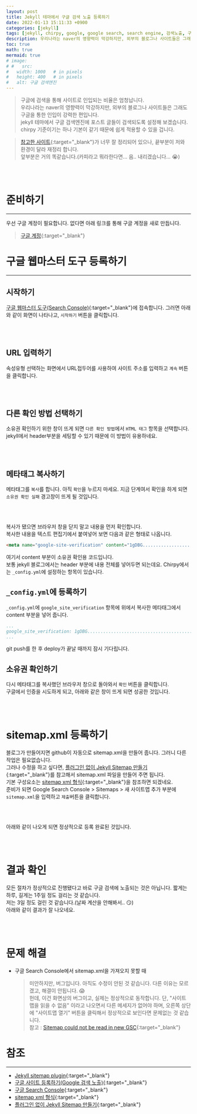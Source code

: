 ```yaml
---
layout: post
title: Jekyll 테마에서 구글 검색 노출 등록하기
date: 2022-01-13 15:11:33 +0900
categories: [jekyll]
tags: [jekyll, chirpy, google, google search, search engine, 검색노출, 구글검색, sitemap.xml, sitemap, 사이트맵]
description: 우리나라는 naver의 영향력이 막강하지만, 외부의 블로그나 사이트들은 그래도 구글을 통한 인입이 강력한 편입니다. jekyll 테마에서 구글 검색엔진에 포스트 글들이 검색되도록 설정해 보겠습니다.
toc: true
math: true
mermaid: true
# image:
# #   src: 
#   width: 1000   # in pixels
#   height: 400   # in pixels
#   alt: 구글 검색엔진
---
```



> 구글에 검색을 통해 사이트로 인입되는 비율은 엄청납니다. \
> 우리나라는 naver의 영향력이 막강하지만, 외부의 블로그나 사이트들은 그래도 구글을 통한 인입이 강력한 편입니다. \
> jekyll 테마에서 구글 검색엔진에 포스트 글들이 검색되도록 설정해 보겠습니다.\
> chirpy 기준이기는 하나 기본이 같기 때문에 쉽게 적용할 수 있을 겁니다.

> [참고한 사이트](https://imweb.me/faq?mode=view&category=29&category2=35&idx=15573){:target="_blank"}가 너무 잘 정리되어 있으나, 끝부분이 저와 환경이 달라 재정리 합니다.\
> 앞부분은 거의 똑같습니다.(카피라고 뭐라한다면... 음.. 내리겠습니다... 😭)

<!-- 상단 광고 -->
<br>
<div class="card">
<script async src="https://pagead2.googlesyndication.com/pagead/js/adsbygoogle.js?client=ca-pub-8993100314477491"
     crossorigin="anonymous"></script>
<ins class="adsbygoogle"
     style="display:block; text-align:center;"
     data-ad-layout="in-article"
     data-ad-format="fluid"
     data-ad-client="ca-pub-8993100314477491"
     data-ad-slot="6115278830"></ins>
<script>
     (adsbygoogle = window.adsbygoogle || []).push({});
</script>
</div>
<br>

<!-- start post -->
# 준비하기
---
우선 구글 계정이 필요합니다. 없다면 아래 링크를 통해 구글 계정을 새로 만듭니다.
> [구글 계정](https://accounts.google.com/){:target="_blank"}


# 구글 웹마스터 도구 등록하기
---
## 시작하기

[구글 웹마스터 도구(Search Console)](https://accounts.google.com/){:target="_blank"}에 접속합니다. 그러면 아래와 같이 화면이 나타나고, `시작하기` 버튼을 클릭합니다.

<br>
<br>

## URL 입력하기

속성유형 선택하는 화면에서 URL접두어를 사용하여 사이트 주소를 입력하고 `계속` 버튼을 클릭합니다. 

<br>
<br>

## 다른 확인 방법 선택하기

소유권 확인하기 위한 창이 뜨게 되면 `다른 확인 방법`에서 `HTML 태그` 항목을 선택합니다. jekyll에서 header부분을 세팅할 수 있기 때문에 이 방법이 유용하네요.

<br>
<br>

## 메타태그 복사하기

메타태그를 `복사`를 합니다. 아직 `확인`을 누르지 마세요. 지금 단계여서 확인을 하게 되면 `소유권 확인 실패` 경고창이 뜨게 될 것입니다.   

<br>
<br>

복사가 됐으면 브라우저 창을 닫지 말고 내용을 먼저 확인합니다.   
복사한 내용을 텍스트 편집기에서 붙여넣어 보면 다음과 같은 형태로 나옵니다.

```html
<meta name="google-site-verification" content="1gDBG.........................................._stqA" />
```

여기서 content 부분이 소유권 확인용 코드입니다.   
보통 jekyll 블로그에서는 header 부분에 내용 전체를 넣어두면 되는데요. Chirpy에서는 `_config.yml`에 설정하는 항목이 있습니다.  


## `_config.yml`에 등록하기 
`_config.yml`에 `google_site_verification` 항목에 위에서 복사한 메타태그에서 content 부분을 넣어 줍니다.
```yml
...
google_site_verification: 1gDBG.........................................._stqA
...
``` 

git push를 한 후 deploy가 끝날 때까지 잠시 기다립니다.

## 소유권 확인하기 
다시 메타태그를 복사했던 브라우저 창으로 돌아와서 `확인` 버튼을 클릭합니다.   
구글에서 인증을 시도하게 되고, 아래와 같은 창이 뜨게 되면 성공한 것입니다.   

<br>
<br>


# sitemap.xml 등록하기 
블로그가 만들어지면 github이 자동으로 sitemap.xml을 만들어 줍니다. 그러니 다른 작업은 필요없습니다.   
그러나 수정을 하고 싶다면, [플러그인 없이 Jekyll Sitemap 만들기](http://dveamer.github.io/homepage/Sitemap.html){:target="_blank"}를 참고해서 sitemap.xml 파일을 만들어 주면 됩니다.  
기본 구성요소는 [sitemap xml 형식](http://superkts.pe.kr/upload/helper/file1/siteMapXML.htm){:target="_blank"}을 참조하면 되겠네요.  
준비가 되면 Google Search Console > Sitemaps > 새 사이트맵 추가 부분에 `sitemap.xml`을 입력하고 `제출`버튼을 클릭합니다.

<br>
<br>

아래와 같이 나오게 되면 정상적으로 등록 완료된 것입니다.

<br>
<br>

# 결과 확인
모든 절차가 정상적으로 진행됐다고 바로 구글 검색에 노출되는 것은 아닙니다. 짧게는 하루, 길게는 1주일 정도 걸리는 것 같습니다.  
저는 3일 정도 걸린 것 같습니다.(날짜 계산을 안해봐서.. 😏)  
아래와 같이 결과가 잘 나오네요.

<br>
<br>


# 문제 해결
* 구글 Search Console에서 sitemap.xml을 가져오지 못할 때
  <br>

  > 미안하지만, 버그입니다. 아직도 수정이 안된 것 같습니다. 다른 이유는 모르겠고, 해결이 안됩니다. 😱\
  > 헌데, 이건 화면상의 버그이고, 실제는 정상적으로 동작합니다. 단, "사이트맵을 읽을 수 없음" 이라고 나오면서 다른 메세지가 없어야 하며, 오른쪽 상단에 "사이트맵 열기" 버튼을 클릭해서 정상적으로 보인다면 문제없는 것 같습니다.\
  > 참고 : [Sitemap could not be read in new GSC](https://support.google.com/webmasters/thread/3105916/sitemap-could-not-be-read-in-new-gsc?hl=en){:target="_blank"}



# 참조
---
* [Jekyll sitemap plugin](https://github.com/jekyll/jekyll-sitemap){:target="_blank"}
* [구글 사이트 등록하기(Google 검색 노출)](https://imweb.me/faq?mode=view&category=29&category2=35&idx=15573){:target="_blank"}
* [구글 Search Console](https://search.google.com/search-console){:target="_blank"}
* [sitemap xml 형식](http://superkts.pe.kr/upload/helper/file1/siteMapXML.htm){:target="_blank"}
* [플러그인 없이 Jekyll Sitemap 만들기](http://dveamer.github.io/homepage/Sitemap.html){:target="_blank"}


<!-- end post -->

<!-- 상단 광고 -->
<br>
<div class="card">
<script async src="https://pagead2.googlesyndication.com/pagead/js/adsbygoogle.js?client=ca-pub-8993100314477491"
     crossorigin="anonymous"></script>
<!-- 디스플레이광고-수평형 -->
<ins class="adsbygoogle"
     style="display:block"
     data-ad-client="ca-pub-8993100314477491"
     data-ad-slot="9549119208"
     data-ad-format="auto"
     data-full-width-responsive="true"></ins>
<script>
     (adsbygoogle = window.adsbygoogle || []).push({});
</script>
</div>
<br>